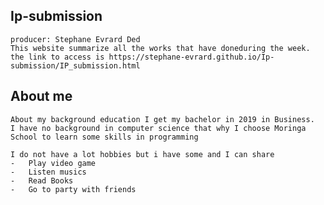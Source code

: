 ##  Ip-submission
    producer: Stephane Evrard Ded 
    This website summarize all the works that have doneduring the week.
    the link to access is https://stephane-evrard.github.io/Ip-submission/IP_submission.html
  
##  About me
    About my background education I get my bachelor in 2019 in Business.
    I have no background in computer science that why I choose Moringa School to learn some skills in programming
    
    I do not have a lot hobbies but i have some and I can share
    -   Play video game
    -   Listen musics
    -   Read Books
    -   Go to party with friends
   
   
